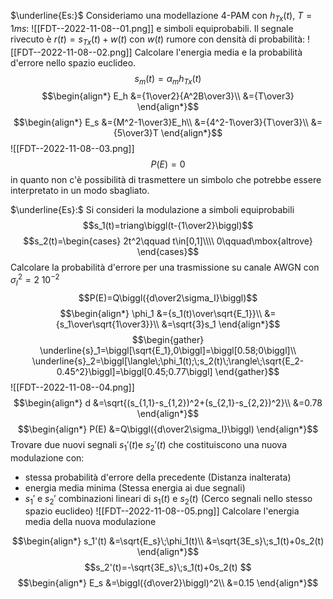 $\underline{Es:}$
Consideriamo una modellazione 4-PAM con $h_{Tx}(t)$, $T=1ms$: 
![[FDT--2022-11-08--01.png]]
e simboli equiprobabili.
Il segnale rivecuto è $r(t)=s_{Tx}(t)+w(t)$ con $w(t)$ rumore con densità di probabilità:
![[FDT--2022-11-08--02.png]]
Calcolare l'energia media e la probabilità d'errore nello spazio euclideo.
$$s_m(t)=\alpha_mh_{Tx}(t)$$
$$\begin{align*}
E_h
&={1\over2}{A^2B\over3}\\
&={T\over3}
\end{align*}$$
$$\begin{align*}
E_s
&={M^2-1\over3}E_h\\
&={4^2-1\over3}{T\over3}\\
&={5\over3}T
\end{align*}$$
![[FDT--2022-11-08--03.png]]
$$P(E)=0$$
in quanto non c'è possibilità di trasmettere un simbolo che potrebbe essere interpretato in un modo sbagliato.

$\underline{Es}:$
Si consideri la modulazione a simboli equiprobabili
$$s_1(t)=triang\biggl(t-{1\over2}\biggl)$$
$$s_2(t)=\begin{cases}
2t^2\qquad t\in[0,1]\\\\
0\qquad\mbox{altrove}
\end{cases}$$
Calcolare la probabilità d'errore per una trasmissione su canale AWGN con $\sigma_I^2=2\;10^{-2}$
$$P(E)=Q\biggl({d\over2\sigma_I}\biggl)$$
$$\begin{align*}
\phi_1
&={s_1(t)\over\sqrt{E_1}}\\
&={s_1\over\sqrt{1\over3}}\\
&=\sqrt{3}s_1
\end{align*}$$
$$\begin{gather}
\underline{s}_1=\biggl[\sqrt{E_1},0\biggl]=\biggl[0.58;0\biggl]\\
\underline{s}_2=\biggl[\langle\;\phi_1(t);\;s_2(t)\;\rangle\;\sqrt{E_2-0.45^2}\biggl]=\biggl[0.45;0.77\biggl]
\end{gather}$$
![[FDT--2022-11-08--04.png]]
$$\begin{align*}
d
&=\sqrt{(s_{1,1}-s_{1,2})^2+(s_{2,1}-s_{2,2})^2}\\
&=0.78
\end{align*}$$
$$\begin{align*}
P(E)
&=Q\biggl({d\over2\sigma_I}\biggl)
\end{align*}$$
Trovare due nuovi segnali $s_1'(t)$e $s_2'(t)$ che costituiscono una nuova modulazione con:
- stessa probabilità d'errore della precedente (Distanza inalterata)
- energia media minima (Stessa energia ai due segnali)
- $s_1'$ e $s_2'$ combinazioni lineari di $s_1(t)$ e $s_2(t)$ (Cerco segnali nello stesso spazio euclideo)
![[FDT--2022-11-08--05.png]]
Calcolare l'energia media della nuova modulazione

$$\begin{align*}
s_1'(t)
&=\sqrt{E_s}\;\phi_1(t)\\
&=\sqrt{3E_s}\;s_1(t)+0s_2(t)
\end{align*}$$
$$s_2'(t)=-\sqrt{3E_s}\;s_1(t)+0s_2(t)
$$
$$\begin{align*}
E_s
&=\biggl({d\over2}\biggl)^2\\
&=0.15
\end{align*}$$